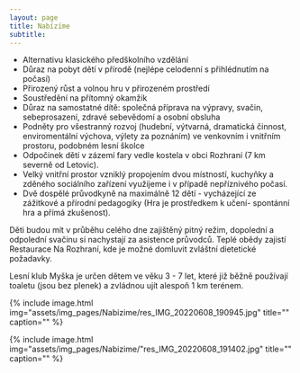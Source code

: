 ```yaml
---
layout: page 
title: Nabízíme
subtitle: 
---
```


- Alternativu klasického předškolního vzdělání 
- Důraz na pobyt dětí v přírodě (nejlépe celodenní s přihlédnutím na počasí)
- Přirozený růst a volnou hru v přirozeném prostředí 
- Soustředění na přítomný okamžik 
- Důraz na samostatné dítě: společná příprava na výpravy, svačin, sebeprosazení, zdravé sebevědomí a osobní obsluha
- Podněty pro všestranný rozvoj (hudební, výtvarná, dramatická činnost, enviromentální výchova, výlety za poznáním) ve venkovním i vnitřním prostoru, podobném lesní školce 
- Odpočinek dětí v zázemí fary vedle kostela v obci Rozhraní (7 km severně od Letovic). 
- Velký vnitřní prostor vzniklý propojením dvou místností, kuchyňky a zděného sociálního zařízení využijeme i v případě nepříznivého počasí.
- Dvě dospělé průvodkyně na maximálně 12 dětí - vycházející ze zážitkové a přírodní pedagogiky (Hra je prostředkem k učení- spontánní hra a přímá zkušenost).


Děti budou mít v průběhu celého dne zajištěný pitný režim, dopolední a odpolední svačinu si nachystají za asistence průvodců. Teplé obědy zajistí Restaurace Na Rozhraní, kde je možné domluvit zvláštní dietetické požadavky.


Lesní klub Myška je určen dětem ve věku 3 -  7 let, které již běžně používají toaletu (jsou bez plenek) a zvládnou ujít alespoň 1 km terénem. 


{% include image.html
            img="assets/img_pages/Nabizime/res_IMG_20220608_190945.jpg"
            title=""
            caption="" 
            %}

{% include image.html
            img="assets/img_pages/Nabizime/"res_IMG_20220608_191402.jpg"
            title=""
            caption="" 
            %}

